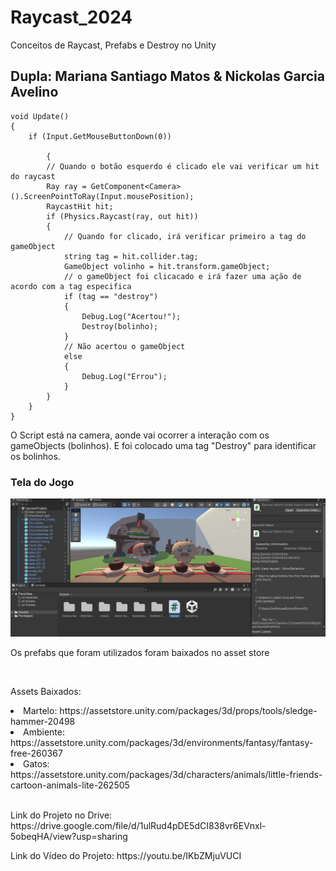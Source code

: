 # Raycast_2024
Conceitos de Raycast, Prefabs e Destroy no Unity
<h2> Dupla: Mariana Santiago Matos & Nickolas Garcia Avelino </h2>

    void Update()
    {
        if (Input.GetMouseButtonDown(0))
        
            { 
            // Quando o botão esquerdo é clicado ele vai verificar um hit do raycast
            Ray ray = GetComponent<Camera>().ScreenPointToRay(Input.mousePosition);
            RaycastHit hit;
            if (Physics.Raycast(ray, out hit))
            {
                // Quando for clicado, irá verificar primeiro a tag do gameObject
                string tag = hit.collider.tag;
                GameObject volinho = hit.transform.gameObject;
                // o gameObject foi clicacado e irá fazer uma ação de acordo com a tag especifica
                if (tag == "destroy")
                {
                    Debug.Log("Acertou!");
                    Destroy(bolinho);
                } 
                // Não acertou o gameObject
                else
                {
                    Debug.Log("Errou");
                }
            }
        }
    }
    
<p> O Script está na camera, aonde vai ocorrer a interação com os gameObjects (bolinhos). E foi colocado uma tag "Destroy" para identificar os bolinhos. </p>
<h3> Tela do Jogo</h3>
<img src="imgs/telainicial.png">
<p> Os prefabs que foram utilizados foram baixados no asset store </p>
<br>
<p> Assets Baixados: </p> 
 <li> Martelo: https://assetstore.unity.com/packages/3d/props/tools/sledge-hammer-20498 </li>
 <li> Ambiente: https://assetstore.unity.com/packages/3d/environments/fantasy/fantasy-free-260367 </li>
 <li> Gatos: https://assetstore.unity.com/packages/3d/characters/animals/little-friends-cartoon-animals-lite-262505 </li>
 <br>
<p> Link do Projeto no Drive: https://drive.google.com/file/d/1ulRud4pDE5dCI838vr6EVnxl-5obeqHA/view?usp=sharing </p>
<p> Link do Vídeo do Projeto: https://youtu.be/IKbZMjuVUCI </p>
